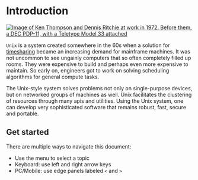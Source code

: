 # Introduction

[![Image of Ken Thompson and Dennis Ritchie at work in 1972. Before them, a DEC PDP-11, with a Teletype Model 33 attached](https://www.bell-labs.com/usr/dmr/www/ken-and-den.jpg)](https://www.bell-labs.com/usr/dmr/www/picture.html)

`Unix` is a system created somewhere in the 60s when a solution for [timesharing](https://en.wikipedia.org/wiki/Time-sharing) became an increasing demand for mainframe machines. It was not uncommon to see ungainly computers that so often completely filled up rooms. They were expensive to build and perhaps even more expensive to maintain. So early on, engineers got to work on solving scheduling algorithms for general compute tasks.

The Unix-style system solves problems not only on single-purpose devices, but on networked groups of machines as well. Unix facilitates the clustering of resources through many apis and utilities. Using the Unix system, one can develop very sophisticated software that remains robust, fast, secure and portable.

## Get started

There are multiple ways to navigate this document:

 * Use the menu to select a topic
 * Keyboard: use left and right arrow keys 
 * PC/Mobile: use edge panels labeled `<` and `>`
